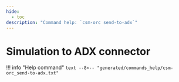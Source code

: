 ```yaml
---
hide:
  - toc
description: "Command help: `csm-orc send-to-adx`"
---
```

# Simulation to ADX connector

!!! info "Help command"
    ```text
    --8<-- "generated/commands_help/csm-orc_send-to-adx.txt"
    ```